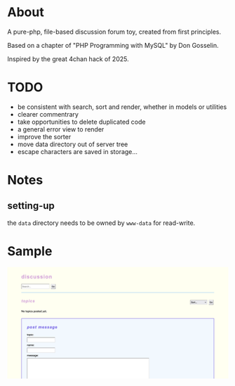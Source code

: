 # About

A pure-php, file-based discussion forum toy, created from first principles.

Based on a chapter of "PHP Programming with MySQL" by Don Gosselin.

Inspired by the great 4chan hack of 2025.

# TODO

- be consistent with search, sort and render, whether in models or utilities
- clearer commentrary
- take opportunities to delete duplicated code
- a general error view to render
- improve the sorter
- move data directory out of server tree
- escape characters are saved in storage...

# Notes

## setting-up

the `data` directory needs to be owned by `www-data` for read-write.

# Sample

<img src="sample.png" alt="example sample of 'discussion' homepage"
title="example sample" />
